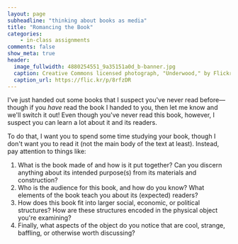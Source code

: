 ```yaml
---
layout: page
subheadline: "thinking about books as media"
title: "Romancing the Book"
categories:
    - in-class assignments
comments: false
show_meta: true
header:
  image_fullwidth: 4880254551_9a35151a0d_b-banner.jpg
  caption: Creative Commons licensed photograph, "Underwood," by Flickr user Canned Muffins
  caption_url: https://flic.kr/p/8rfzDR
---
```


I've just handed out some books that I suspect you've never read before—though if you *have* read the book I handed to you, then let me know and we'll switch it out! Even though you've never read this book, however, I suspect you can learn a lot about it and its readers. 

To do that, I want you to spend some time studying your book, though I don't want you to read it (not the main body of the text at least). Instead, pay attention to things like:

1. What is the book made of and how is it put together? Can you discern anything about its intended purpose(s) from its materials and construction?
2. Who is the audience for this book, and how do you know? What elements of the book teach you about its (expected) readers?
3. How does this book fit into larger social, economic, or political structures? How are these structures encoded in the physical object you're examining?
4. Finally, what aspects of the object do you notice that are cool, strange, baffling, or otherwise worth discussing?